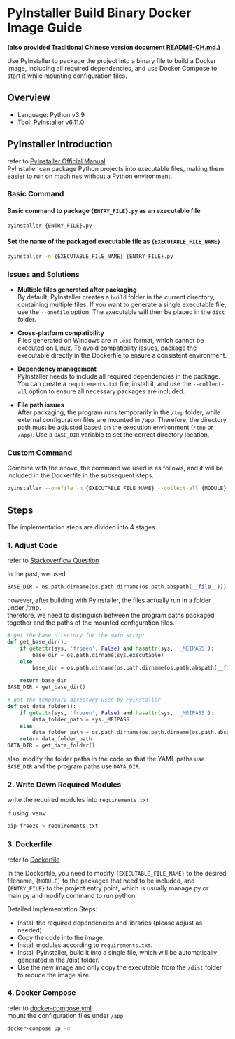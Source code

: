 # PyInstaller Build Binary Docker Image Guide

**(also provided Traditional Chinese version document [README-CH.md](README-CH.md).)**

Use PyInstaller to package the project into a binary file to build a Docker image, including all required dependencies, and use Docker Compose to start it while mounting configuration files.  


## Overview

- Language: Python v3.9
- Tool: PyInstaller v6.11.0

## PyInstaller Introduction

refer to [PyInstaller Official Manual](https://pyinstaller.org/en/stable/)  
PyInstaller can package Python projects into executable files, making them easier to run on machines without a Python environment.


### Basic Command

#### Basic command to package `{ENTRY_FILE}.py` as an executable file
```sh
pyinstaller {ENTRY_FILE}.py
```

#### Set the name of the packaged executable file as `{EXECUTABLE_FILE_NAME}`
```sh
pyinstaller -n {EXECUTABLE_FILE_NAME} {ENTRY_FILE}.py
```

### Issues and Solutions

- **Multiple files generated after packaging**  
   By default, PyInstaller creates a `build` folder in the current directory, containing multiple files. If you want to generate a single executable file, use the `--onefile` option. The executable will then be placed in the `dist` folder.

- **Cross-platform compatibility**  
   Files generated on Windows are in `.exe` format, which cannot be executed on Linux. To avoid compatibility issues, package the executable directly in the Dockerfile to ensure a consistent environment.

- **Dependency management**  
   PyInstaller needs to include all required dependencies in the package. You can create a `requirements.txt` file, install it, and use the `--collect-all` option to ensure all necessary packages are included.

- **File path issues**  
   After packaging, the program runs temporarily in the `/tmp` folder, while external configuration files are mounted in `/app`. Therefore, the directory path must be adjusted based on the execution environment (`/tmp` or `/app`). Use a `BASE_DIR` variable to set the correct directory location.

### Custom Command

Combine with the above, the command we used is as follows, and it will be included in the Dockerfile in the subsequent steps.  

```bash
pyinstaller --onefile -n {EXECUTABLE_FILE_NAME} --collect-all {MODULE} {ENTRY_FILE}.py
```


## Steps

The implementation steps are divided into 4 stages.  

### 1. Adjust Code

refer to [Stackoverflow Question](https://stackoverflow.com/questions/70405069/pyinstaller-executable-saves-files-to-temp-folder)  

In the past, we used

```py
BASE_DIR = os.path.dirname(os.path.dirname(os.path.abspath(__file__)))
```

however, after building with PyInstaller, the files actually run in a folder under /tmp.  
therefore, we need to distinguish between the program paths packaged together and the paths of the mounted configuration files.

```py
# get the base directory for the main script
def get_base_dir():
    if getattr(sys, 'frozen', False) and hasattr(sys, '_MEIPASS'):
        base_dir = os.path.dirname(sys.executable)
    else:
        base_dir = os.path.dirname(os.path.dirname(os.path.abspath(__file__)))

    return base_dir
BASE_DIR = get_base_dir()

# get the temporary directory used by PyInstaller
def get_data_folder():
    if getattr(sys, 'frozen', False) and hasattr(sys, '_MEIPASS'):
        data_folder_path = sys._MEIPASS
    else:
        data_folder_path = os.path.dirname(os.path.dirname(os.path.abspath(__file__)))
    return data_folder_path
DATA_DIR = get_data_folder()
```

also, modify the folder paths in the code so that the YAML paths use `BASE_DIR` and the program paths use `DATA_DIR`.


### 2. Write Down Required Modules

write the required modules into `requirements.txt`  

if using .venv
```bash
pip freeze > requirements.txt
```

### 3. Dockerfile

refer to [Dockerfile](Dockerfile)  

In the Dockerfile, you need to modify `{EXECUTABLE_FILE_NAME}` to the desired filename, `{MODULE}` to the packages that need to be included, and `{ENTRY_FILE}` to the project entry point, which is usually manage.py or main.py and modify command to run python.  

Detailed Implementation Steps:  
- Install the required dependencies and libraries (please adjust as needed).
- Copy the code into the image.
- Install modules according to `requirements.txt`.
- Install PyInstaller, build it into a single file, which will be automatically generated in the /dist folder.
- Use the new image and only copy the executable from the `/dist` folder to reduce the image size.

### 4. Docker Compose

refer to [docker-compose.yml](docker-compose.yml)  
mount the configuration files under `/app`  

```bash
docker-compose up -d
```
